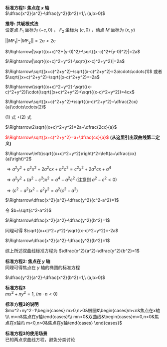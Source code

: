 **标准方程1: 焦点在 $x$ 轴**  
$\dfrac{x^2}{a^2}-\dfrac{y^2}{b^2}=1,\ (a,b>0)$  
  
**推导: 共轭根式法**  
设定点 $F_1$ 坐标为 $(-c,0)$ ， $F_2$ 坐标为 $(c,0)$ ，动点 $M$ 坐标为 $(x,y)$  
  
$||MF_1|-|MF_2||=2a<2c$  
  
$\Rightarrow|\sqrt{(x+c)^2+(y-0)^2}-\sqrt{(x-c)^2+(y-0)^2}|=2a$  
  
$\Rightarrow|\sqrt{(x+c)^2+y^2}-\sqrt{(x-c)^2+y^2}|=2a$  
  
$\Rightarrow\sqrt{(x+c)^2+y^2}-\sqrt{(x-c)^2+y^2}=2a\cdots\cdots(1)$ 或者 $\sqrt{(x+c)^2+y^2}-\sqrt{(x-c)^2+y^2}=-2a$  
  
$\Rightarrow(\sqrt{(x+c)^2+y^2}-\sqrt{(x-c)^2+y^2})\cdot(\sqrt{(x+c)^2+y^2}+\sqrt{(x-c)^2+y^2})=4cx$  
  
$\Rightarrow\sqrt{(x+c)^2+y^2}+\sqrt{(x-c)^2+y^2}=\dfrac{2cx}{a}\cdots\cdots(2)$  
  
$(1)$ 式 $+(2)$ 式  
  
$\Rightarrow2\sqrt{(x+c)^2+y^2}=2a+\dfrac{2cx}{a}$  
  
<font color=red>$\Rightarrow\sqrt{(x+c)^2+y^2}=a+\dfrac{cx}{a}$</font> **(从这里引出双曲线第二定义)**  
  
$\Rightarrow\left(\sqrt{(x+c)^2+y^2}\right)^2=\left(a+\dfrac{cx}{a}\right)^2$  
  
$\Rightarrow a^2y^2+a^2x^2+2a^2cx+a^2c^2=c^2x^2+2a^2cx+a^4$  
  
$\Rightarrow a^2y^2+(a^2-c^2)x^2=a^4-a^2c^2$ (注意到 $a^2-c^2<0$)  
  
$\Rightarrow (c^2-a^2)x^2-a^2y^2=a^2(c^2-a^2)$  
  
$\Rightarrow\dfrac{x^2}{a^2}-\dfrac{y^2}{c^2-a^2}=1$  
  
令 $b=\sqrt{c^2-a^2}$  
  
$\Rightarrow\dfrac{x^2}{a^2}-\dfrac{y^2}{b^2}=1$  
  
同理可得 $\sqrt{(x+c)^2+y^2}-\sqrt{(x-c)^2+y^2}=-2a$  
  
$\Rightarrow\dfrac{x^2}{a^2}-\dfrac{y^2}{b^2}=1$  
  
综上所述双曲线标准方程为 $\dfrac{x^2}{a^2}-\dfrac{y^2}{b^2}=1$  
  
**标准方程2: 焦点在 $y$ 轴**  
同理可得焦点在 $y$ 轴的椭圆的标准方程  
  
$\dfrac{y^2}{a^2}-\dfrac{x^2}{b^2}=1,\ (a,b>0)$  
  
**标准方程3**  
$mx^2+ny^2=1,\ (m\cdot n<0)$  
  
**标准方程3的说明**  
$mx^2+ny^2=1\begin{cases}  
m>0,n>0&椭圆&\begin{cases}m<n&焦点在x轴\\\ m>n&焦点在y轴\end{cases}\\\  
mn<0&双曲线&\begin{cases}m>0,n<0&焦点在x轴\\\ m<0,n>0&焦点在y轴\end{cases}  
\end{cases}$  
  
**标准方程3的使用场景**  
已知两点求曲线方程，避免分类讨论  
